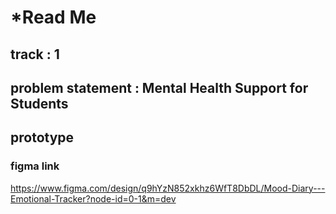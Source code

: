 # *Read Me

## track             : 1

## problem statement : Mental Health Support for Students

## prototype
### figma link
https://www.figma.com/design/q9hYzN852xkhz6WfT8DbDL/Mood-Diary---Emotional-Tracker?node-id=0-1&m=dev
